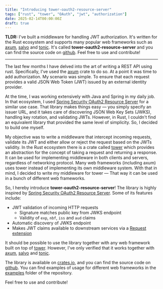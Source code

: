 ```yaml
---
title: "Introducing tower-oauth2-resource-server"
tags: ["rust", "tower", "OAuth", "jwt", "authorization"]
date: 2025-02-14T00:00:00Z
draft: true
---
```


**TLDR:** I've built a middleware for handling JWT authorization.
It's written for the Rust ecosystem and supports many popular web frameworks such as [axum](https://crates.io/crates/axum), [salvo](https://crates.io/crates/salvo/) and [tonic](https://crates.io/crates/tonic).
It's called **tower-oauth2-resource-server** and you can find the source code on [github](https://github.com/Dunklas/tower-oauth2-resource-server).
Feel free to use and contribute!

---

The last few months I have delved into the art of writing a REST API using rust.
Specifically, I've used the [axum](https://crates.io/crates/axum) crate to do so.
At a point it was time to add authorization.
My scenario was simple.
To ensure that each request provides a valid JSON Web Token (JWT) issued by an external identity provider.

At the time, I was working extensively with Java and Spring in my daily job.
In that ecosystem, I used [Spring Security OAuth2 Resource Server](https://docs.spring.io/spring-security/reference/servlet/oauth2/resource-server) for a similar use case.
That library makes things easy — you simply specify an issuer URL, and it takes care of discovering JSON Web Key Sets (JWKS), handling key rotation, and validating JWTs.
However, in Rust, I couldn't find an equivalent library that provided the same level of simplicity.
So, I decided to build one myself.

My objective was to write a middleware that intercept incoming requests, validate its JWT and either allow or reject the request based on the JWTs validity.
In the Rust ecosystem there is a crate called [tower](https://crates.io/crates/tower) which provides an abstraction for the concept of taking a request and returning a response.
It can be used for implementing middleware in both clients and servers, regardless of networking protocol.
Many web frameworks (including axum) uses tower instead of implementing its own middleware system.
With that in mind, I decided to write my middleware for tower — That way it can be used in a bunch of different web frameworks.

So, I hereby introduce **tower-oauth2-resource-server**!
The library is highly inspired by [Spring Security OAuth2 Resource Server](https://docs.spring.io/spring-security/reference/servlet/oauth2/resource-server).
Some of its features include:

 - JWT validation of incoming HTTP requests
    - Signature matches public key from JWKS endpoint
    - Validity of `exp`, `nbf`, `iss` and `aud` claims
 - Automatic discovery of JWKS endpoint
 - Makes JWT claims available to downstream services via a [Request extension](https://docs.rs/http/latest/http/struct.Extensions.html)

It should be possible to use the library together with any web framework built on top of [tower](https://crates.io/crates/tower).
However, I've only verified that it works together with [axum](https://crates.io/crates/axum), [salvo](https://crates.io/crates/salvo/) and [tonic](https://crates.io/crates/tonic).

The library is available on [crates.io](https://crates.io/crates/tower-oauth2-resource-server), and you can find the source code on [github](https://github.com/Dunklas/tower-oauth2-resource-server).
You can find examples of usage for different web frameworks in the [examples](https://github.com/Dunklas/tower-oauth2-resource-server/tree/main/examples) folder of the repository.

Feel free to use and contribute!
